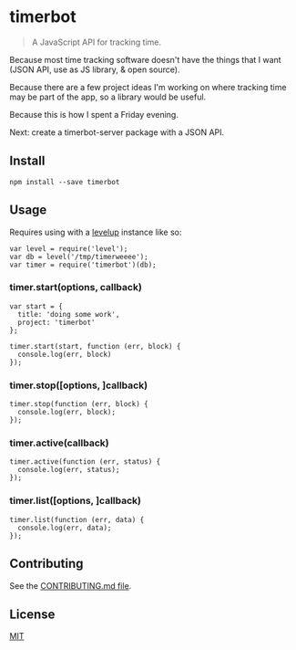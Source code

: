 # timerbot

> A JavaScript API for tracking time.

Because most time tracking software doesn't have the things that I want (JSON API, use as JS library, & open source).

Because there are a few project ideas I'm working on where tracking time may be part of the app, so a library would be useful.

Because this is how I spent a Friday evening.

Next: create a timerbot-server package with a JSON API.

## Install

```
npm install --save timerbot
```

## Usage

Requires using with a [levelup](https://github.com/rvagg/node-levelup) instance like so:

```
var level = require('level');
var db = level('/tmp/timerweeee');
var timer = require('timerbot')(db);
```

### timer.start(options, callback)

```
var start = { 
  title: 'doing some work', 
  project: 'timerbot' 
};

timer.start(start, function (err, block) {
  console.log(err, block)
});
```

### timer.stop([options, ]callback)

```
timer.stop(function (err, block) {
  console.log(err, block);
});
```

### timer.active(callback)

```
timer.active(function (err, status) {
  console.log(err, status);
});
```

### timer.list([options, ]callback)

```
timer.list(function (err, data) {
  console.log(err, data);
});
```

## Contributing

See the [CONTRIBUTING.md file](https://github.com/sethvincent/timerbot/blob/master/CONTRIBUTING.md).

## License

[MIT](https://github.com/sethvincent/timerbot/blob/master/LICENSE)